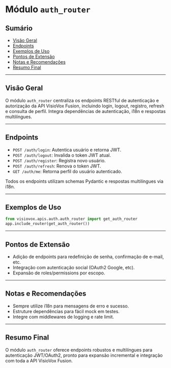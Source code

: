 # Módulo `auth_router`

## Sumário
- [Visão Geral](#visão-geral)
- [Endpoints](#endpoints)
- [Exemplos de Uso](#exemplos-de-uso)
- [Pontos de Extensão](#pontos-de-extensão)
- [Notas e Recomendações](#notas-e-recomendações)
- [Resumo Final](#resumo-final)

---

## Visão Geral
O módulo `auth_router` centraliza os endpoints RESTful de autenticação e autorização da API VisioVox Fusion, incluindo login, logout, registro, refresh e consulta de perfil. Integra dependências de autenticação, i18n e respostas multilíngues.

---

## Endpoints
- `POST /auth/login`: Autentica usuário e retorna JWT.
- `POST /auth/logout`: Invalida o token JWT atual.
- `POST /auth/register`: Registra novo usuário.
- `POST /auth/refresh`: Renova o token JWT.
- `GET /auth/me`: Retorna perfil do usuário autenticado.

Todos os endpoints utilizam schemas Pydantic e respostas multilíngues via i18n.

---

## Exemplos de Uso
```python
from visiovox.apis.auth.auth_router import get_auth_router
app.include_router(get_auth_router())
```

---

## Pontos de Extensão
- Adição de endpoints para redefinição de senha, confirmação de e-mail, etc.
- Integração com autenticação social (OAuth2 Google, etc).
- Expansão de roles/permissions por escopo.

---

## Notas e Recomendações
- Sempre utilize i18n para mensagens de erro e sucesso.
- Estruture dependências para fácil mock em testes.
- Integre com middlewares de logging e rate limit.

---

## Resumo Final
O módulo `auth_router` oferece endpoints robustos e multilíngues para autenticação JWT/OAuth2, pronto para expansão incremental e integração com toda a API VisioVox Fusion. 